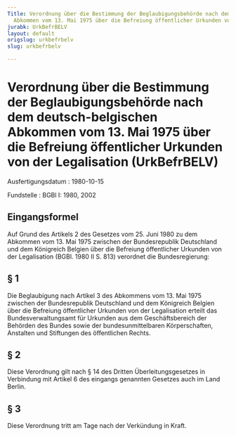 ```yaml
---
Title: Verordnung über die Bestimmung der Beglaubigungsbehörde nach dem deutsch-belgischen
  Abkommen vom 13. Mai 1975 über die Befreiung öffentlicher Urkunden von der Legalisation
jurabk: UrkBefrBELV
layout: default
origslug: urkbefrbelv
slug: urkbefrbelv

---
```


# Verordnung über die Bestimmung der Beglaubigungsbehörde nach dem deutsch-belgischen Abkommen vom 13. Mai 1975 über die Befreiung öffentlicher Urkunden von der Legalisation (UrkBefrBELV)

Ausfertigungsdatum
:   1980-10-15

Fundstelle
:   BGBl I: 1980, 2002



## Eingangsformel

Auf Grund des Artikels 2 des Gesetzes vom 25. Juni 1980 zu dem
Abkommen vom 13. Mai 1975 zwischen der Bundesrepublik Deutschland und
dem Königreich Belgien über die Befreiung öffentlicher Urkunden von
der Legalisation (BGBl. 1980 II S. 813) verordnet die Bundesregierung:


## § 1

Die Beglaubigung nach Artikel 3 des Abkommens vom 13. Mai 1975
zwischen der Bundesrepublik Deutschland und dem Königreich Belgien
über die Befreiung öffentlicher Urkunden von der Legalisation erteilt
das Bundesverwaltungsamt für Urkunden aus dem Geschäftsbereich der
Behörden des Bundes sowie der bundesunmittelbaren Körperschaften,
Anstalten und Stiftungen des öffentlichen Rechts.


## § 2

Diese Verordnung gilt nach § 14 des Dritten Überleitungsgesetzes in
Verbindung mit Artikel 6 des eingangs genannten Gesetzes auch im Land
Berlin.


## § 3

Diese Verordnung tritt am Tage nach der Verkündung in Kraft.

